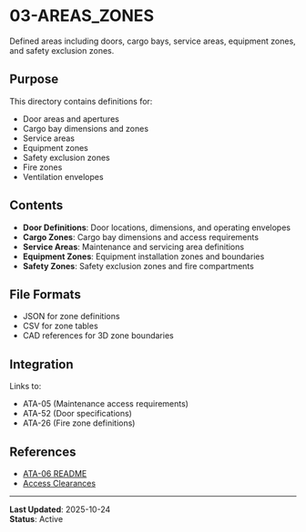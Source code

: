 # 03-AREAS_ZONES

Defined areas including doors, cargo bays, service areas, equipment zones, and safety exclusion zones.

## Purpose

This directory contains definitions for:
- Door areas and apertures
- Cargo bay dimensions and zones
- Service areas
- Equipment zones
- Safety exclusion zones
- Fire zones
- Ventilation envelopes

## Contents

- **Door Definitions**: Door locations, dimensions, and operating envelopes
- **Cargo Zones**: Cargo bay dimensions and access requirements
- **Service Areas**: Maintenance and servicing area definitions
- **Equipment Zones**: Equipment installation zones and boundaries
- **Safety Zones**: Safety exclusion zones and fire compartments

## File Formats

- JSON for zone definitions
- CSV for zone tables
- CAD references for 3D zone boundaries

## Integration

Links to:
- ATA-05 (Maintenance access requirements)
- ATA-52 (Door specifications)
- ATA-26 (Fire zone definitions)

## References

- [ATA-06 README](../README.md)
- [Access Clearances](../04-ACCESS_CLEARANCES/)

---

**Last Updated**: 2025-10-24  
**Status**: Active
